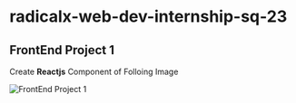 # radicalx-web-dev-internship-sq-23

## FrontEnd Project 1
Create **Reactjs** Component of Folloing Image

![FrontEnd Project 1](https://media1-production-mightynetworks.imgix.net/asset/46753312/Screenshot_2022-10-11_at_10.12.37_PM.png?ixlib=rails-4.2.0&fm=jpg&q=75&auto=format)
